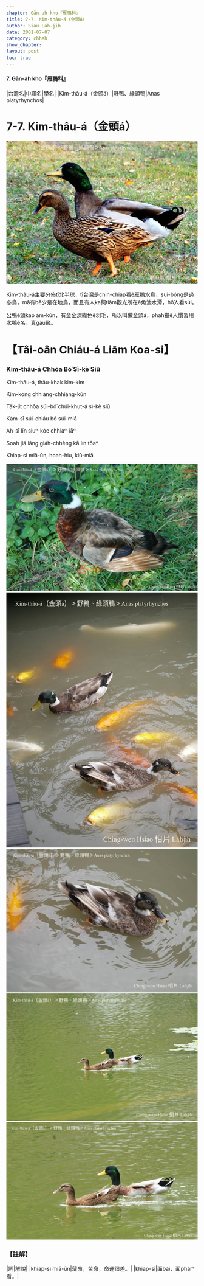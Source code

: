 ```yaml
---
chapter: Gān-ah kho『雁鴨科』
title: 7-7. Kim-thâu-á（金頭á）
author: Siau Lah-jih
date: 2001-07-07
category: chheh
show_chapter: 
layout: post
toc: true
---
```


#### 7. Gān-ah kho『雁鴨科』

|台灣名|中譯名|學名|
|Kim-thâu-á（金頭á）|野鴨、綠頭鴨|Anas platyrhynchos|


# 7-7. Kim-thâu-á（金頭á）

![](../too5/07/07-7-1.Kim-thâu-á.jpg)


Kim-thâu-á主要分佈tī北半球，tī台灣是chin-chia̍p看ê雁鴨水鳥，sui-bóng是過冬鳥，mā有bē少是在地鳥，而且有人ka飼tiàm觀光所在ê魚池水潭，hō͘人看súi。

公鴨ê頭kap ām-kún，有金金深綠色ê羽毛，所以叫做金頭á，phah獵ê人慣習用水鴨ê名。真gâu飛。



# 【Tâi-oân Chiáu-á Liām Koa-si】

### **Kim-thâu-á Chhōa Bó͘ Sì-kè Siû**

Kim-thâu-á, thâu-khak kim-kim

Kim-kong chhiāng-chhiāng-kún

Ta̍k-ji̍t chhōa súi-bó͘ chúi-khut-á sì-kè siû

Kám-sī súi-chiáu bô súi-miā

A̍h-sī lín siuⁿ-kòe chhiaⁿ-iāⁿ

Soah jiá lâng gia̍h-chhèng kā lín tōaⁿ

Khiap-sì miā-ūn, hoah-hiu, kiù-miā


![](../too5/07/07-7-2.Kim-thâu-á.jpg)
![](../too5/07/07-7-3.Kim-thâu-á.jpg)
![](../too5/07/07-7-4.Kim-thâu-á.jpg)
![](../too5/07/07-7-5.Kim-thâu-á.jpg)
![](../too5/07/07-7-6.Kim-thâu-á.jpg)

### 【註解】

|詞|解說|
|khiap-sì miā-ūn|薄命，苦命，命運很差。|
|khiap-sì|面bái，面pháiⁿ看。|
